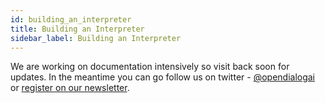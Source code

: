 ```yaml
---
id: building_an_interpreter
title: Building an Interpreter
sidebar_label: Building an Interpreter
---
```


We are working on documentation intensively so visit back soon for updates. In the meantime you can go follow us on twitter - [@opendialogai](https://twitter.com/opendialogai) or [register on our newsletter](https://opendialog.us17.list-manage.com/subscribe?u=322cd534b7ef55ca623b5e01d&id=e8487a0412).